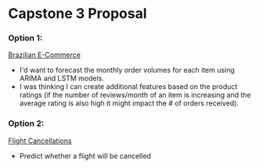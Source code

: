 # Capstone 3 Proposal

### Option 1:
[Brazilian E-Commerce](https://www.kaggle.com/olistbr/brazilian-ecommerce?select=olist_order_reviews_dataset.csv)
* I'd want to forecast the monthly order volumes for each item using ARIMA and LSTM models.
* I was thinking I can create additional features based on the product ratings (if the number of reviews/month of an item is increasing and the average rating is also high it might impact the # of orders received).

### Option 2:
[Flight Cancellations](https://www.kaggle.com/usdot/flight-delays?select=flights.csv)
* Predict whether a flight will be cancelled